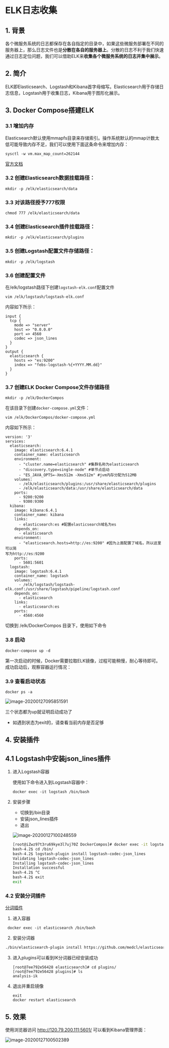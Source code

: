 # ELK日志收集

## 1. 背景

各个微服务系统的日志都保存在各自指定的目录中，如果这些微服务部署在不同的服务器上，那么日志文件也是**分散在各自的服务器上**。分散的日志不利于我们快速通过日志定位问题，我们可以借助ELK来**收集各个微服务系统的日志并集中展示**。

## 2. 简介

ELK即Elasticsearch、Logstash和Kibana首字母缩写。Elasticsearch用于存储日志信息，Logstash用于收集日志，Kibana用于图形化展示。

## 3. Docker Compose搭建ELK

### 3.1 增加内存

Elasticsearch默认使用mmapfs目录来存储索引。操作系统默认的mmap计数太低可能导致内存不足，我们可以使用下面这条命令来增加内存：

```
sysctl -w vm.max_map_count=262144
```

[官方文档](https://www.elastic.co/guide/en/elasticsearch/reference/current/vm-max-map-count.html)

### 3.2 创建Elasticsearch数据挂载路径：

```
mkdir -p /elk/elasticsearch/data
```

### 3.3 对该路径授予777权限

```
chmod 777 /elk/elasticsearch/data
```

### 3.4 创建Elasticsearch插件挂载路径：

```
mkdir -p /elk/elasticsearch/plugins
```

### 3.5 创建Logstash配置文件存储路径：

```
mkdir -p /elk/logstash
```

### 3.6 创建配置文件

在/elk/logstash路径下创建`logstash-elk.conf`配置文件

```
vim /elk/logstash/logstash-elk.conf
```

内容如下所示：

```
input {
  tcp {
    mode => "server"
    host => "0.0.0.0"
    port => 4560
    codec => json_lines
  }
}
output {
  elasticsearch {
    hosts => "es:9200"
    index => "febs-logstash-%{+YYYY.MM.dd}"
  }
}
```

### 3.7 创建ELK Docker Compose文件存储路径

```
mkdir -p /elk/DockerCompos
```

在该目录下创建`docker-compose.yml`文件：

```
vim /elk/DockerCompos/docker-compose.yml
```

内容如下所示：

```
version: '3'
services:
  elasticsearch:
    image: elasticsearch:6.4.1
    container_name: elasticsearch
    environment:
      - "cluster.name=elasticsearch" #集群名称为elasticsearch
      - "discovery.type=single-node" #单节点启动
      - "ES_JAVA_OPTS=-Xms512m -Xmx512m" #jvm内存分配为512MB
    volumes:
      - /elk/elasticsearch/plugins:/usr/share/elasticsearch/plugins
      - /elk/elasticsearch/data:/usr/share/elasticsearch/data
    ports:
      - 9200:9200
      - 9300:9300
  kibana:
    image: kibana:6.4.1
    container_name: kibana
    links:
      - elasticsearch:es #配置elasticsearch域名为es
    depends_on:
      - elasticsearch
    environment:
      - "elasticsearch.hosts=http://es:9200" #因为上面配置了域名，所以这里可以简
写为http://es:9200
    ports:
      - 5601:5601
  logstash:
    image: logstash:6.4.1
    container_name: logstash
    volumes:
      - /elk/logstash/logstash-elk.conf:/usr/share/logstash/pipeline/logstash.conf
    depends_on:
      - elasticsearch
    links:
      - elasticsearch:es
    ports:
      - 4560:4560
```

切换到  /elk/DockerCompos 目录下，使用如下命令

### 3.8 启动

```
docker-compose up -d
```

第一次启动的时候，Docker需要拉取ELK镜像，过程可能稍慢，耐心等待即可。成功启动后，观察容器运行情况：

### 3.9 查看启动状态

```
docker ps -a
```

![image-20200127095851591](https://zszblog.oss-cn-beijing.aliyuncs.com/zszblog/blogimage-master/img/image-20200127095851591.png)

三个状态都为up就证明启动成功了

- 如遇到状态为exit的，请查看当前内存是否足够

## 4.  安装插件

## 4.1 Logstash中安装json_lines插件

1. 进入Logstash容器

   使用如下命令进入到Logstash容器中：

    ```
    docker exec -it logstash /bin/bash
    ```

2. 安装步骤

    - 切换到/bin目录
    - 安装json_lines插件
    - 退出

    ![image-20200127100248559](https://zszblog.oss-cn-beijing.aliyuncs.com/zszblog/blogimage-master/img/image-20200127100248559.png)
    
    ```bash
    [root@iZwz97t3ru69kye3l7uj70Z DockerCompos]# docker exec -it logstash /bin/bash
    bash-4.2$ cd /bin/
    bash-4.2$ logstash-plugin install logstash-codec-json_lines
    Validating logstash-codec-json_lines
    Installing logstash-codec-json_lines
    Installation successful
    bash-4.2$ ^C
    bash-4.2$ exit
    exit
    ```
    
    

### 4.2 安装分词插件

[分词插件](https://github.com/medcl/elasticsearch-analysis-ik)

1. 进入容器

  ```
   docker exec -it elasticsearch /bin/bash
  ```

2. 安装分词器

  ```bash
 ./bin/elasticsearch-plugin install https://github.com/medcl/elasticsearch-analysis-ik/releases/download/v6.4.1/elasticsearch-analysis-ik-6.4.1.zip

  ```

3. 进入plugins可以看到IK分词器已经安装成功

   ```
   [root@7ee792e56428 elasticsearch]# cd plugins/
   [root@7ee792e56428 plugins]# ls
   analysis-ik
   
   ```

4. 退出并重启镜像

   ```
   exit
   docker restart elasticsearch
   ```

   

## 5. 效果

使用浏览器访问 http://120.79.200.111:5601/ 可以看到Kibana管理界面：

![image-20200127100502389](https://zszblog.oss-cn-beijing.aliyuncs.com/zszblog/blogimage-master/img/image-20200127100502389.png)
